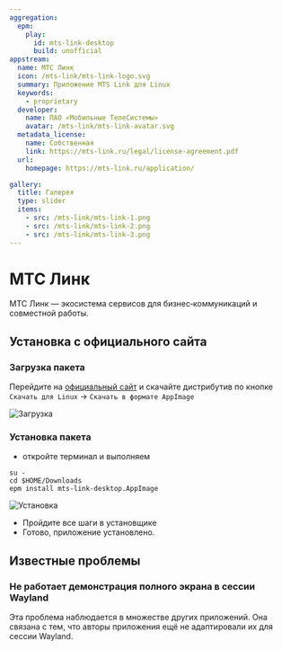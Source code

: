 ```yaml
---
aggregation:
  epm:
    play:
      id: mts-link-desktop
      build: unofficial
appstream:
  name: МТС Линк
  icon: /mts-link/mts-link-logo.svg
  summary: Приложение MTS Link для Linux
  keywords:
    - proprietary
  developer:
    name: ПАО «Мобильные ТелеСистемы»
    avatar: /mts-link/mts-link-avatar.svg
  metadata_license:
    name: Собственная
    link: https://mts-link.ru/legal/license-agreement.pdf
  url:
    homepage: https://mts-link.ru/application/

gallery:
  title: Галерея
  type: slider
  items:
    - src: /mts-link/mts-link-1.png
    - src: /mts-link/mts-link-2.png
    - src: /mts-link/mts-link-3.png
---
```


# МТС Линк

МТС Линк — экосистема сервисов для бизнес‑коммуникаций и совместной работы.

<AGWGallery />

<!--@include: @apps/_parts/install/content-epm-play.md-->

## Установка с официального сайта

### Загрузка пакета

Перейдите на [официальный сайт](https://mts-link.ru/application/) и скачайте дистрибутив по кнопке `Скачать для Linux` -> `Скачать в формате AppImage`

![Загрузка](/mts-link/mts-link-4.gif)

### Установка пакета

- откройте терминал и выполняем

```shell
su -
cd $HOME/Downloads
epm install mts-link-desktop.AppImage
```

![Установка](/mts-link/mts-link-5.gif)

- Пройдите все шаги в установщике
- Готово, приложение установлено.

## Известные проблемы

### Не работает демонстрация полного экрана в сессии Wayland

Эта проблема наблюдается в множестве других приложений. Она связана с тем, что авторы приложения ещё не адаптировали их для сессии Wayland.
